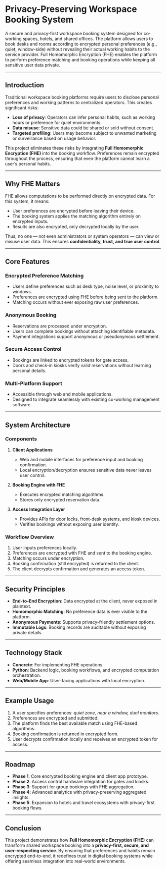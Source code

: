 # Privacy-Preserving Workspace Booking System

A secure and privacy-first workspace booking system designed for co-working spaces, hotels, and shared offices. The platform allows users to book desks and rooms according to encrypted personal preferences (e.g., quiet, window-side) without revealing their actual working habits to the service provider. Full Homomorphic Encryption (FHE) enables the platform to perform preference matching and booking operations while keeping all sensitive user data private.

---

## Introduction

Traditional workspace booking platforms require users to disclose personal preferences and working patterns to centralized operators. This creates significant risks:

- **Loss of privacy**: Operators can infer personal habits, such as working hours or preference for quiet environments.  
- **Data misuse**: Sensitive data could be shared or sold without consent.  
- **Targeted profiling**: Users may become subject to unwanted marketing or surveillance based on usage behavior.  

This project eliminates these risks by integrating **Full Homomorphic Encryption (FHE)** into the booking workflow. Preferences remain encrypted throughout the process, ensuring that even the platform cannot learn a user’s personal habits.

---

## Why FHE Matters

FHE allows computations to be performed directly on encrypted data. For this system, it means:

- User preferences are encrypted before leaving their device.  
- The booking system applies the matching algorithm entirely on encrypted inputs.  
- Results are also encrypted, only decrypted locally by the user.  

Thus, no one — not even administrators or system operators — can view or misuse user data. This ensures **confidentiality, trust, and true user control**.

---

## Core Features

### Encrypted Preference Matching
- Users define preferences such as desk type, noise level, or proximity to windows.  
- Preferences are encrypted using FHE before being sent to the platform.  
- Matching occurs without ever exposing raw user preferences.  

### Anonymous Booking
- Reservations are processed under encryption.  
- Users can complete bookings without attaching identifiable metadata.  
- Payment integrations support anonymous or pseudonymous settlement.  

### Secure Access Control
- Bookings are linked to encrypted tokens for gate access.  
- Doors and check-in kiosks verify valid reservations without learning personal details.  

### Multi-Platform Support
- Accessible through web and mobile applications.  
- Designed to integrate seamlessly with existing co-working management software.  

---

## System Architecture

### Components
1. **Client Applications**  
   - Web and mobile interfaces for preference input and booking confirmation.  
   - Local encryption/decryption ensures sensitive data never leaves user control.  

2. **Booking Engine with FHE**  
   - Executes encrypted matching algorithms.  
   - Stores only encrypted reservation data.  

3. **Access Integration Layer**  
   - Provides APIs for door locks, front-desk systems, and kiosk devices.  
   - Verifies bookings without exposing user identity.  

### Workflow Overview
1. User inputs preferences locally.  
2. Preferences are encrypted with FHE and sent to the booking engine.  
3. Matching occurs under encryption.  
4. Booking confirmation (still encrypted) is returned to the client.  
5. The client decrypts confirmation and generates an access token.  

---

## Security Principles

- **End-to-End Encryption**: Data encrypted at the client, never exposed in plaintext.  
- **Homomorphic Matching**: No preference data is ever visible to the platform.  
- **Anonymous Payments**: Supports privacy-friendly settlement options.  
- **Immutable Logs**: Booking records are auditable without exposing private details.  

---

## Technology Stack

- **Concrete**: For implementing FHE operations.  
- **Python**: Backend logic, booking workflows, and encrypted computation orchestration.  
- **Web/Mobile App**: User-facing applications with local encryption.  

---

## Example Usage

1. A user specifies preferences: *quiet zone, near a window, dual monitors*.  
2. Preferences are encrypted and submitted.  
3. The platform finds the best available match using FHE-based algorithms.  
4. Booking confirmation is returned in encrypted form.  
5. User decrypts confirmation locally and receives an encrypted token for access.  

---

## Roadmap

- **Phase 1**: Core encrypted booking engine and client app prototype.  
- **Phase 2**: Access control hardware integration for gates and kiosks.  
- **Phase 3**: Support for group bookings with FHE aggregation.  
- **Phase 4**: Advanced analytics with privacy-preserving aggregated insights.  
- **Phase 5**: Expansion to hotels and travel ecosystems with privacy-first booking flows.  

---

## Conclusion

This project demonstrates how **Full Homomorphic Encryption (FHE)** can transform shared workspace booking into a **privacy-first, secure, and user-respecting service**. By ensuring that preferences and habits remain encrypted end-to-end, it redefines trust in digital booking systems while offering seamless integration into real-world environments.


